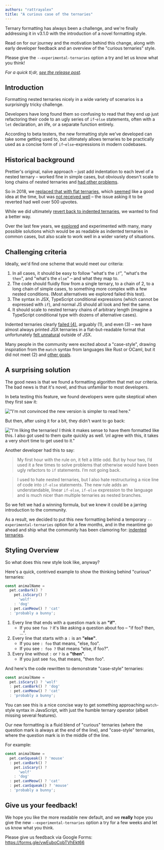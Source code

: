 ```yaml
---
authors: "rattrayalex"
title: "A curious case of the ternaries"
---
```


Ternary formatting has always been a challenge, and we're finally addressing it in v3.1.0 with the introduction of a novel formatting style.

Read on for our journey and the motivation behind this change, along with early developer feedback and an overview of the "curious ternaries" style.

Please give the `--experimental-ternaries` option a try and let us know what you think!

_For a quick tl;dr, [see the release post](/blog/2023/11/13/3.1.0)._

<!-- truncate -->

## Introduction

Formatting nested ternaries nicely in a wide variety of scenarios is a surprisingly tricky challenge.

Developers have long found them so confusing to read that they end up just refactoring their code to an ugly series of `if`-`else` statements, often with a `let` declaration, an iife, or a separate function entirely.

According to beta testers, the new formatting style we've developed can take some getting used to, but ultimately allows ternaries to be practically used as a concise form of `if`-`else`-expressions in modern codebases.

## Historical background

Prettier's original, naïve approach – just add indentation to each level of a nested ternary – worked fine in simple cases, but obviously doesn't scale to long chains of nested ternaries and [had other problems](https://github.com/prettier/prettier/issues/737).

So in 2018, we [replaced that with flat ternaries](https://github.com/prettier/prettier/pull/5039), which [seemed](https://github.com/prettier/prettier/pull/4767#issuecomment-401764876) like a good idea at the time, but was [not received well](https://github.com/prettier/prettier/issues/5814) – the issue asking it to be reverted had well over 500 upvotes.

While we did ultimately [revert back to indented ternaries](https://github.com/prettier/prettier/pull/9559), we wanted to find a better way.

Over the last few years, we [explored](https://github.com/prettier/prettier/issues/9561) and experimented with many, many possible solutions which would be as readable as indented ternaries in common cases, but also scale to work well in a wider variety of situations.

## Challenging criteria

Ideally, we'd find one scheme that would meet our criteria:

1. In all cases, it should be easy to follow "what's the `if`", "what's the `then`", and "what's the `else`" – and what they map to.
2. The code should fluidly flow from a single ternary, to a chain of 2, to a long chain of simple cases, to something more complex with a few nested conditions. (Most alternatives we explored failed this test).
3. The syntax in JSX, TypeScript conditional expressions (which cannot be expressed with `if`), and normal JS should all look and feel the same.
4. It should scale to nested ternary chains of arbitrary length (imagine a TypeScript conditional type with dozens of alternative cases).

Indented ternaries clearly [failed (4)](https://github.com/prettier/prettier/pull/9559#issuecomment-720736156), arguably (1), and even (3) – we have almost always printed JSX ternaries in a flat-but-readable format that unfortunately [felt unnatural](https://github.com/prettier/prettier/pull/9552) outside of JSX.

Many people in the community were excited about a "case-style", drawing inspiration from the `match` syntax from languages like Rust or OCaml, but it did not meet (2) and [other goals](https://github.com/prettier/prettier/issues/9561#goals:~:text=on%20that%20below.-,Goals,-I%27d%20like%20to).

## A surprising solution

The good news is that we found a formatting algorithm that met our criteria. The bad news is that it's novel, and thus unfamiliar to most developers.

In beta testing this feature, we found developers were quite skeptical when they first saw it:

!["I'm not convinced the new version is simpler to read here."](https://user-images.githubusercontent.com/704302/205551054-122f2fc0-fee3-4254-912a-1b97b5cf0c04.png)

But then, after using it for a bit, they didn't want to go back:

!["I'm liking the ternaries! I think it makes sense to have them formatted like this. I also got used to them quite quickly as well. \nI agree with this, it takes a very short time to get used to it."](https://user-images.githubusercontent.com/704302/205550887-b780f6ba-b678-4620-a454-255bd5083096.png)

Another developer had this to say:

> My first hour with the rule on, it felt a little odd. But by hour two, I’d used it a few times to solve problems that otherwise would have been ugly refactors to `if` statements. I’m not going back.

> I used to hate nested ternaries, but I also hate restructuring a nice line of code into `if-else` statements. The new rule adds an understandable, linear `if-else`, `if-else` expression to the language and is much nicer than multiple ternaries as nested branches.

So we felt we had a winning formula, but we knew it could be a jarring introduction to the community.

As a result, we decided to put this new formatting behind a temporary `--experimental-ternaries` option for a few months, and in the meantime go ahead and ship what the community has been clamoring for: [indented ternaries](https://github.com/prettier/prettier/pull/9559).

## Styling Overview

So what does this new style look like, anyway?

Here's a quick, contrived example to show the thinking behind "curious" ternaries:

<!-- prettier-ignore -->
```ts
const animalName =
  pet.canBark() ?
    pet.isScary() ?
      'wolf'
    : 'dog'
  : pet.canMeow() ? 'cat'
  : 'probably a bunny';
```

1. Every line that ends with a question mark is an **"if"**.
   - If you see `foo ?` it's like asking a question about foo – "if foo? then, …".
2. Every line that starts with a `:` is an **"else"**.
   - If you see `: foo` that means, "else, foo".
   - If you see `: foo ?` that means "else, if foo?".
3. Every line without `:` or `?` is a **"then"**.
   - If you just see `foo`, that means, "then foo".

And here's the code rewritten to demonstrate "case-style" ternaries:

<!-- prettier-ignore -->
```ts
const animalName =
  pet.isScary() ? 'wolf'
  : pet.canBark() ? 'dog'
  : pet.canMeow() ? 'cat'
  : 'probably a bunny';
```

You can see this is a nice concise way to get something approaching `match`-style syntax in JavaScript, with just the humble ternary operator (albeit missing several features).

Our new formatting is a fluid blend of "curious" ternaries (where the question mark is always at the end of the line), and "case-style" ternaries, where the question mark is in the middle of the line.

For example:

<!-- prettier-ignore -->
```ts
const animalName =
  pet.canSqueak() ? 'mouse'
  : pet.canBark() ?
    pet.isScary() ?
      'wolf'
    : 'dog'
  : pet.canMeow() ? 'cat'
  : pet.canSqueak() ? 'mouse'
  : 'probably a bunny';
```

## Give us your feedback!

We hope you like the more readable new default, and we **really** hope you give the new `--experimental-ternaries` option a try for a few weeks and let us know what you think.

Please give us feedback via Google Forms: https://forms.gle/vwEuboCobTVhEkt66

